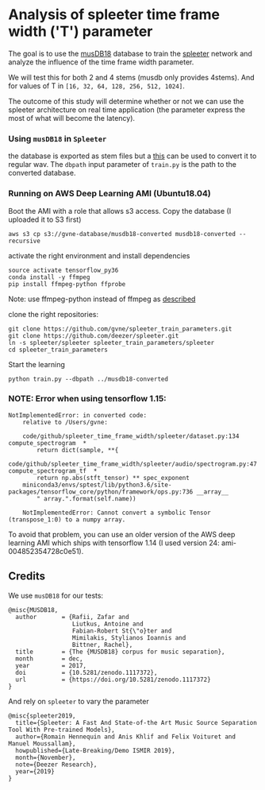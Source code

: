 # Analysis of spleeter time frame width ('T') parameter

The goal is to use the [musDB18](https://zenodo.org/record/1117372#.XkxbIhNKjVo)
database to train the [spleeter](https://github.com/deezer/spleeter) network and
analyze the influence of the time frame width parameter.

We will test this for both 2 and 4 stems (musdb only provides 4stems). And for
values of T in `[16, 32, 64, 128, 256, 512, 1024]`.

The outcome of this study will determine whether or not we can use the spleeter
architecture on real time application (the parameter express the most of what
will become the latency).

### Using `musDB18` in `Spleeter`

the database is exported as stem files but a
[this](https://github.com/sigsep/sigsep-mus-db) can be used to convert it to
regular wav. The `dbpath` input parameter of `train.py` is the path to the
converted database.

### Running on AWS Deep Learning AMI (Ubuntu18.04)

Boot the AMI with a role that allows s3 access.
Copy the database (I uploaded it to S3 first)
```
aws s3 cp s3://gvne-database/musdb18-converted musdb18-converted --recursive
```

activate the right environment and install dependencies
```
source activate tensorflow_py36
conda install -y ffmpeg
pip install ffmpeg-python ffprobe
```
Note: use ffmpeg-python instead of ffmpeg as [described](https://github.com/deezer/spleeter/issues/101)

clone the right repositories:
```
git clone https://github.com/gvne/spleeter_train_parameters.git
git clone https://github.com/deezer/spleeter.git
ln -s spleeter/spleeter spleeter_train_parameters/spleeter
cd spleeter_train_parameters
```

Start the learning
```
python train.py --dbpath ../musdb18-converted
```

### NOTE: Error when using tensorflow 1.15:
```
NotImplementedError: in converted code:
    relative to /Users/gvne:

    code/github/spleeter_time_frame_width/spleeter/dataset.py:134 compute_spectrogram  *
        return dict(sample, **{
    code/github/spleeter_time_frame_width/spleeter/audio/spectrogram.py:47 compute_spectrogram_tf  *
        return np.abs(stft_tensor) ** spec_exponent
    miniconda3/envs/sptest/lib/python3.6/site-packages/tensorflow_core/python/framework/ops.py:736 __array__
        " array.".format(self.name))

    NotImplementedError: Cannot convert a symbolic Tensor (transpose_1:0) to a numpy array.
```

To avoid that problem, you can use an older version of the AWS deep learning AMI
which ships with tensorflow 1.14 (I used version 24: ami-004852354728c0e51).

## Credits

We use `musDB18` for our tests:
```
@misc{MUSDB18,
  author       = {Rafii, Zafar and
                  Liutkus, Antoine and
                  Fabian-Robert St{\"o}ter and
                  Mimilakis, Stylianos Ioannis and
                  Bittner, Rachel},
  title        = {The {MUSDB18} corpus for music separation},
  month        = dec,
  year         = 2017,
  doi          = {10.5281/zenodo.1117372},
  url          = {https://doi.org/10.5281/zenodo.1117372}
}
```

And rely on `spleeter` to vary the parameter
```
@misc{spleeter2019,
  title={Spleeter: A Fast And State-of-the Art Music Source Separation Tool With Pre-trained Models},
  author={Romain Hennequin and Anis Khlif and Felix Voituret and Manuel Moussallam},
  howpublished={Late-Breaking/Demo ISMIR 2019},
  month={November},
  note={Deezer Research},
  year={2019}
}
```
